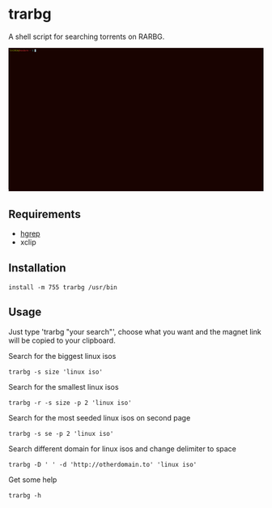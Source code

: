 # trarbg
A shell script for searching torrents on RARBG.

![example](example.gif)

## Requirements

 - [hgrep](https://github.com/TUVIMEN/hgrep)
 - xclip

## Installation
    install -m 755 trarbg /usr/bin

## Usage

Just type 'trarbg "your search"', choose what you want and the magnet link will be copied to your clipboard.

Search for the biggest linux isos

    trarbg -s size 'linux iso'

Search for the smallest linux isos

    trarbg -r -s size -p 2 'linux iso'

Search for the most seeded linux isos on second page

    trarbg -s se -p 2 'linux iso'

Search different domain for linux isos and change delimiter to space

    trarbg -D ' ' -d 'http://otherdomain.to' 'linux iso'

Get some help

    trarbg -h
